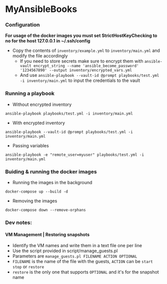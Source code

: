 # MyAnsibleBooks

### Configuration

**For usage of the docker images you must set StrictHostKeyChecking to no for the host 127.0.0.1 in ~/.ssh/config**

- Copy the contents of `inventory/example.yml` to `inventory/main.yml` and modify the file accordingly
    * If you need to store secrets make sure to encrypt them with `ansible-vault encrypt_string --name 'ansible_become_password' '1234567890' --output inventory/encrypted_vars.yml`
    * And use `ansible-playbook --vault-id @prompt playbooks/test.yml -i inventory/main.yml` to input the credentials to the vault

### Running a playbook

- Without encrypted inventory
```
ansible-playbook playbooks/test.yml -i inventory/main.yml
```

- With encrypted inventory
```
ansible-playbook --vault-id @prompt playbooks/test.yml -i inventory/main.yml
```

- Passing variables
```
ansible-playbook -e "remote_user=myuser" playbooks/test.yml -i inventory/main.yml
```

### Buiding & running the docker images

- Running the images in the background
```
docker-compose up --build -d
```

- Removing the images
```
docker-compose down --remove-orphans
```

### Dev notes:

#### VM Management | Restoring snapshots

- Identify the VM names and write them in a text file one per line
- Use the script provided in script/manage_guests.pl
- Parameters are `manage_guests.pl FILENAME ACTION OPTIONAL`
- `FILENAME` is the name of the file with the guests, `ACTION` can be `start` `stop` or `restore`
- `restore` is the only one that supports `OPTIONAL` and it's for the snapshot name

